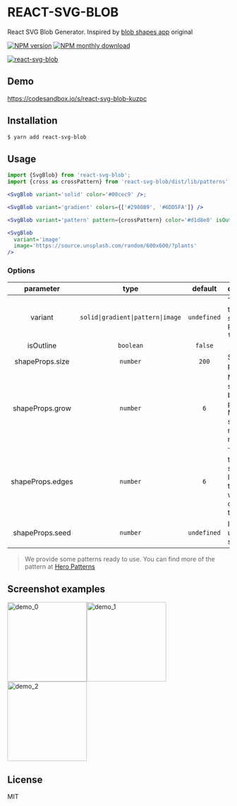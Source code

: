 # REACT-SVG-BLOB

React SVG Blob Generator. Inspired by [blob shapes app](https://github.com/lokesh-coder/blobs.app) original

[![NPM version](https://img.shields.io/npm/v/react-svg-blob.svg)](https://www.npmjs.com/package/react-svg-blob)
[![NPM monthly download](https://img.shields.io/npm/dm/react-svg-blob.svg)](https://www.npmjs.com/package/react-svg-blob)

[![react-svg-blob](screenshot.png)](https://codesandbox.io/s/react-svg-blob-kuzpc)

## Demo

https://codesandbox.io/s/react-svg-blob-kuzpc

## Installation

```sh
$ yarn add react-svg-blob
```

## Usage

```jsx
import {SvgBlob} from 'react-svg-blob';
import {cross as crossPattern} from 'react-svg-blob/dist/lib/patterns';

<SvgBlob variant='solid' color='#00cec9' />;

<SvgBlob variant='gradient' colors={['#2980B9', '#6DD5FA']} />

<SvgBlob variant='pattern' pattern={crossPattern} color='#d1d8e0' isOutline />

<SvgBlob
  variant='image'
  image='https://source.unsplash.com/random/600x600/?plants'
/>
```

### Options

|    parameter     |               type                |   default   | description                                                                           |
| :--------------: | :-------------------------------: | :---------: | :------------------------------------------------------------------------------------ |
|     variant      | `solid\|gradient\|pattern\|image` | `undefined` | The variant type of shape. Required `true`                                            |
|    isOutline     |             `boolean`             |   `false`   |                                                                                       |
| shapeProps.size  |             `number`              |    `200`    | SVG blob path size                                                                    |
| shapeProps.grow  |             `number`              |     `6`     | Minimum size of the blob in percentage. More the smaller more the randomness          |
| shapeProps.edges |             `number`              |     `6`     | Total nodes to create a shape. Increasing this value will add complexity to the shape |
| shapeProps.seed  |             `number`              | `undefined` | It can be used to get same shape                                                      |

> We provide some patterns ready to use. You can find more of the pattern at [Hero Patterns](https://www.heropatterns.com/)

## Screenshot examples

<img  src="demo_0.jpg" height="180" alt="demo_0" ><img  src="demo_1.jpg" height="180" alt="demo_1"><img  src="demo_2.jpg" height="180" alt="demo_2">

## License

MIT
